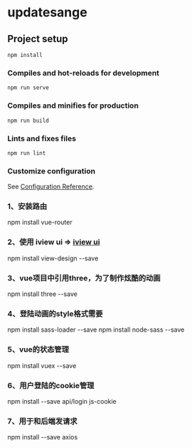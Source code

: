 # updatesange

## Project setup
```
npm install
```

### Compiles and hot-reloads for development
```
npm run serve
```

### Compiles and minifies for production
```
npm run build
```

### Lints and fixes files
```
npm run lint
```

### Customize configuration
See [Configuration Reference](https://cli.vuejs.org/config/).
### 1、安装路由
npm install vue-router
### 2、使用 iview ui => [iview ui ](https://www.iviewui.com/docs/introduce)
npm install view-design --save
### 3、vue项目中引用three，为了制作炫酷的动画
npm install three --save
### 4、登陆动画的style格式需要
npm install sass-loader --save
npm install node-sass --save
### 5、vue的状态管理
npm install vuex --save
### 6、用户登陆的cookie管理
npm install --save api/login js-cookie
### 7、用于和后端发请求
npm install --save axios